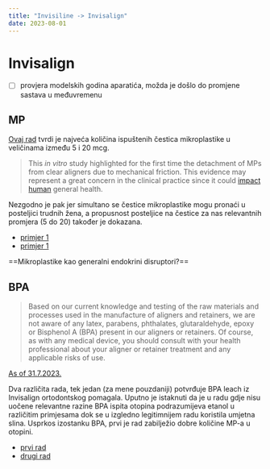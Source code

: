 ```yaml
---
title: "Invisiline -> Invisalign"
date: 2023-08-01
---
```

# Invisalign
- [ ] provjera modelskih godina aparatića, možda je došlo do promjene sastava u međuvremenu
## MP
[Ovaj rad](https://www.sciencedirect.com/science/article/abs/pii/S0048969722084601?via%3Dihub) tvrdi je najveća količina ispuštenih čestica mikroplastike u veličinama između 5 i 20 mcg. 
>This _in vitro_ study highlighted for the first time the detachment of MPs from clear aligners due to mechanical friction. This evidence may represent a great concern in the clinical practice since it could [impact human](https://www.sciencedirect.com/topics/earth-and-planetary-sciences/anthropogenic-effect "Learn more about impact human from ScienceDirect's AI-generated Topic Pages") general health.

Nezgodno je pak jer simultano se čestice mikroplastike mogu pronaći u posteljici trudnih žena, a propusnost posteljice na čestice za nas relevantnih promjera (5 do 20) također je dokazana.
- [primjer 1](10.1016@j.envint.2020.106274.pdf)
- [primjer 1](braun2021.pdf)

==Mikroplastike kao generalni endokrini disruptori?==
## BPA
>Based on our current knowledge and testing of the raw materials and processes used in the manufacture of aligners and retainers, we are not aware of any latex, parabens, phthalates, glutaraldehyde, epoxy or Bisphenol A (BPA) present in our aligners or retainers. Of course, as with any medical device, you should consult with your health professional about your aligner or retainer treatment and any applicable risks of use.

[As of 31.7.2023.](https://www.invisalign.com/frequently-asked-questions)

Dva različita rada, tek jedan (za mene pouzdaniji) potvrđuje BPA leach iz Invisalign ortodontskog pomagala. Uputno je istaknuti da je u radu gdje nisu uočene relevantne razine BPA ispita otopina podrazumijeva etanol u različitim primjesama dok se u izgledno legitimnijem radu koristila umjetna slina. Usprkos izostanku BPA, prvi je rad zabilježio dobre količine MP-a u otopini.
- [prvi rad](rpm.2103034)
- [drugi rad](dentistry-10-00027)
